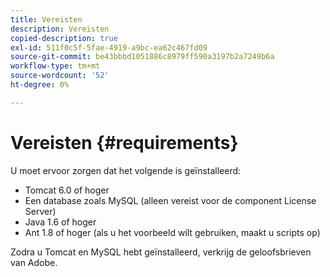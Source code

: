 ```yaml
---
title: Vereisten
description: Vereisten
copied-description: true
exl-id: 511f0c5f-5fae-4919-a9bc-ea62c467fd09
source-git-commit: be43bbbd1051886c8979ff590a3197b2a7249b6a
workflow-type: tm+mt
source-wordcount: '52'
ht-degree: 0%

---
```


# Vereisten {#requirements}

U moet ervoor zorgen dat het volgende is geïnstalleerd:

* Tomcat 6.0 of hoger
* Een database zoals MySQL (alleen vereist voor de component License Server)
* Java 1.6 of hoger
* Ant 1.8 of hoger (als u het voorbeeld wilt gebruiken, maakt u scripts op)

Zodra u Tomcat en MySQL hebt geïnstalleerd, verkrijg de geloofsbrieven van Adobe.
